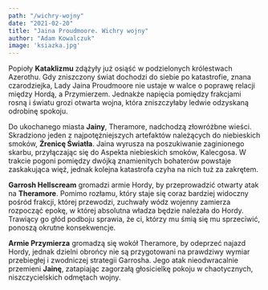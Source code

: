 ```yaml
---
path: "/wichry-wojny"
date: "2021-02-20"
title: "Jaina Proudmoore. Wichry wojny"
author: "Adam Kowalczuk"
image: 'ksiazka.jpg'
---
```


Popioły **Kataklizmu** zdążyły już osiąść w podzielonych królestwach Azerothu. Gdy zniszczony świat dochodzi do siebie po katastrofie, znana czarodziejka, Lady Jaina Proudmoore nie ustaje w walce o poprawę relacji między Hordą, a Przymierzem. Jednakże napięcia pomiędzy frakcjami rosną i światu grozi otwarta wojna, która zniszczyłaby ledwie odzyskaną odrobinę spokoju.

Do ukochanego miasta **Jainy**, Theramore, nadchodzą złowróżbne wieści. Skradziono jeden z najpotężniejszych artefaktów należących do niebieskich smoków, **Źrenicę Światła**. Jaina wyrusza na poszukiwanie zaginionego skarbu, przyłączając się do Aspekta niebieskich smoków, Kalecgosa. W trakcie pogoni pomiędzy dwójką znamienitych bohaterów powstaje zaskakująca więź, jednak kolejna katastrofa czyha na nich tuż za zakrętem.

**Garrosh Hellscream** gromadzi armie Hordy, by przeprowadzić otwarty atak na **Theramore**. Pomimo rozłamu, który staje się coraz bardziej widoczny pośród frakcji, której przewodzi, zuchwały wódz wojenny zamierza rozpocząć epokę, w której absolutna władza będzie należała do Hordy. Trawiący go głód podboju sprawia, że ci, którzy mu śmią się mu sprzeciwić, ponoszą okrutne konsekwencje.

**Armie Przymierza** gromadzą się wokół Theramore, by odeprzeć najazd Hordy, jednak dzielni obrońcy nie są przygotowani na prawdziwy wymiar przebiegłej i zwodniczej strategii Garrosha. Jego atak nieodwracalnie przemieni **Jainę**, zatapiając zagorzałą głosicielkę pokoju w chaotycznych, niszczycielskich odmętach wojny.

